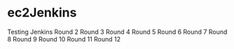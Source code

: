 # ec2Jenkins

Testing Jenkins
Round 2
Round 3
Round 4
Round 5
Round 6
Round 7
Round 8
Round 9
Round 10
Round 11
Round 12
